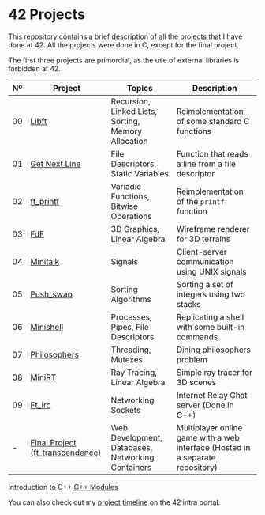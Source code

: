 # 42 Projects

This repository contains a brief description of all the projects that I have done at 42. All the projects were done in C, except for the final project.

The first three projects are primordial, as the use of external libraries is forbidden at 42.

| Nº | Project      | Topics                  | Description                                             |
|----|--------------|-------------------------|---------------------------------------------------------|
| 00 | [Libft](https://github.com/ele-sage/42-Cursus/tree/master/Core/libft) | Recursion, Linked Lists, Sorting, Memory Allocation | Reimplementation of some standard C functions |
| 01 | [Get Next Line](https://github.com/ele-sage/42-Cursus/tree/master/Core/get_next_line) | File Descriptors, Static Variables | Function that reads a line from a file descriptor |
| 02 | [ft_printf](https://github.com/ele-sage/42-Cursus/tree/master/Core/ft_printf) | Variadic Functions, Bitwise Operations | Reimplementation of the `printf` function |
| 03 | [FdF](https://github.com/ele-sage/42-Cursus/tree/master/Core/FDF) | 3D Graphics, Linear Algebra | Wireframe renderer for 3D terrains |
| 04 | [Minitalk](https://github.com/ele-sage/42-Cursus/tree/master/Core/minitalk) | Signals | Client-server communication using UNIX signals |
| 05 | [Push_swap](https://github.com/ele-sage/42-Cursus/tree/master/Core/Push_swap) | Sorting Algorithms | Sorting a set of integers using two stacks |
| 06 | [Minishell](https://github.com/emgervais/minishell) | Processes, Pipes, File Descriptors | Replicating a shell with some built-in commands |
| 07 | [Philosophers](https://github.com/ele-sage/42-Cursus/tree/master/Core/Philosophers) | Threading, Mutexes | Dining philosophers problem |
| 08 | [MiniRT](https://github.com/ele-sage/MiniRT) | Ray Tracing, Linear Algebra | Simple ray tracer for 3D scenes |
| 09 | [Ft_irc](https://github.com/emgervais/ft_irc) | Networking, Sockets | Internet Relay Chat server (Done in C++) |
| -  | [Final Project (ft_transcendence)](https://github.com/emgervais/transcendance) | Web Development, Databases, Networking, Containers | Multiplayer online game with a web interface (Hosted in a separate repository) |

Introduction to C++ [C++ Modules](https://github.com/ele-sage/42-Cursus/tree/master/cpp)

You can also check out my [project timeline](https://projects.intra.42.fr/projects/graph?login=ele-sage) on the 42 intra portal.
